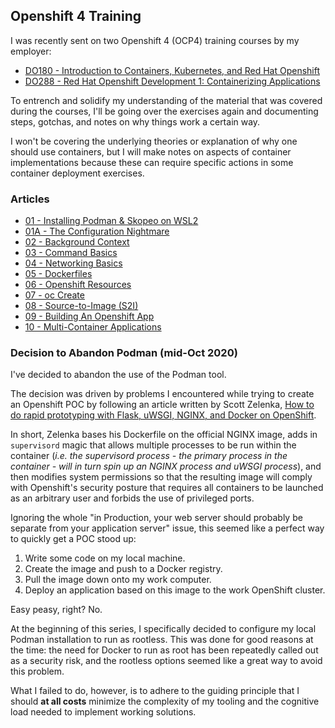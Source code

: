 ## Openshift 4 Training
I was recently sent on two Openshift 4 (OCP4) training courses by my employer:
* [DO180 - Introduction to Containers, Kubernetes, and Red Hat Openshift](https://www.redhat.com/en/services/training/do180-introduction-containers-kubernetes-red-hat-openshift)
* [DO288 - Red Hat Openshift Development 1: Containerizing Applications](https://www.redhat.com/en/services/training/do288-red-hat-openshift-development-i-containerizing-applications)

To entrench and solidify my understanding of the material that was covered during the courses, I'll be going over the exercises again and documenting steps, gotchas, and notes on why things work a certain way.

I won't be covering the underlying theories or explanation of why one should use containers, but I will make notes on aspects of container implementations because these can require specific actions in some container deployment exercises.

### Articles
* [01 - Installing Podman & Skopeo on WSL2](./01-install-podman-and-skopeo-on-WSL2.md)
* [01A - The Configuration Nightmare](./01a-configuration-nightmare.md)
* [02 - Background Context](./02-background-context.md)
* [03 - Command Basics](./03-command-basics.md)
* [04 - Networking Basics](./04-networking-basics.md)
* [05 - Dockerfiles](./05-dockerfiles.md)
* [06 - Openshift Resources](./06-openshift-resources.md)
* [07 - oc Create](./07-oc-create.md)
* [08 - Source-to-Image (S2I)](./08-source-to-image.md)
* [09 - Building An Openshift App](./09-builiding-openshift-app.md)
* [10 - Multi-Container Applications](./10-multi-container-applications.md)

### Decision to Abandon Podman (mid-Oct 2020)
I've decided to abandon the use of the Podman tool. 

The decision was driven by problems I encountered while trying to create an Openshift POC by following an article written by Scott Zelenka, [How to do rapid prototyping with Flask, uWSGI, NGINX, and Docker on OpenShift](https://towardsdatascience.com/how-to-do-rapid-prototyping-with-flask-uwsgi-nginx-and-docker-on-openshift-f0ef144033cb). 

In short, Zelenka bases his Dockerfile on the official NGINX image, adds in `supervisord` magic that allows multiple processes to be run within the container (_i.e. the supervisord process - the primary process in the container - will in turn spin up an NGINX process and uWSGI process_), and then modifies system permissions so that the resulting image will comply with Openshift's security posture that requires all containers to be launched as an arbitrary user and forbids the use of privileged ports.

Ignoring the whole "in Production, your web server should probably be separate from your application server" issue, this seemed like a perfect way to quickly get a POC stood up:
1. Write some code on my local machine.
2. Create the image and push to a Docker registry.
3. Pull the image down onto my work computer.
4. Deploy an application based on this image to the work OpenShift cluster.

Easy peasy, right? No.

At the beginning of this series, I specifically decided to configure my local Podman installation to run as rootless. This was done for good reasons at the time: the need for Docker to run as root has been repeatedly called out as a security risk, and the rootless options seemed like a great way to avoid this problem. 

What I failed to do, however, is to adhere to the guiding principle that I should __at all costs__ minimize the complexity of my tooling and the cognitive load needed to implement working solutions.


